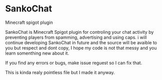 # SankoChat
Minecraft spigot plugin

SankoChat is Minecraft Spigot plugin for controling your chat activity by preventing players from spamming, advertising and using caps.
i will continue developing SankoChat in future and the source will be avaible to you but respect and dont copy, I hope my code is 
not that messy and you learn somenthing new about it.

If you find any errors or bugs, make issue reguest so I can fix that.

This is kinda realy pointless file but I made it anyway.
